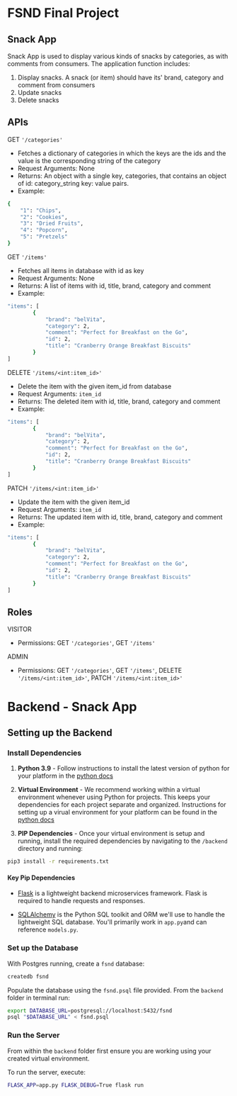 # FSND Final Project

## Snack App

Snack App is used to display various kinds of snacks by categories, as with comments from consumers. The application function includes:
1. Display snacks. A snack (or item) should have its' brand, category and comment from consumers
2. Update snacks
3. Delete snacks

## APIs
GET `'/categories'`
- Fetches a dictionary of categories in which the keys are the ids and the value is the corresponding string of the category
- Request Arguments: None
- Returns: An object with a single key, categories, that contains an object of id: category_string key: value pairs.
- Example:
```bash
{
    "1": "Chips",
    "2": "Cookies",
    "3": "Dried Fruits",
    "4": "Popcorn",
    "5": "Pretzels"
}
```

GET `'/items'`
- Fetches all items in database with id as key
- Request Arguments: None
- Returns: A list of items with id, title, brand, category and comment
- Example:
```bash
"items": [
        {
            "brand": "belVita",
            "category": 2,
            "comment": "Perfect for Breakfast on the Go",
            "id": 2,
            "title": "Cranberry Orange Breakfast Biscuits"
        }
]
```

DELETE `'/items/<int:item_id>'`
- Delete the item with the given item_id from database
- Request Arguments: `item_id`
- Returns: The deleted item with id, title, brand, category and comment
- Example:
```bash
"items": [
        {
            "brand": "belVita",
            "category": 2,
            "comment": "Perfect for Breakfast on the Go",
            "id": 2,
            "title": "Cranberry Orange Breakfast Biscuits"
        }
]
```

PATCH `'/items/<int:item_id>'`
- Update the item with the given item_id
- Request Arguments: `item_id`
- Returns: The updated item with id, title, brand, category and comment
- Example:
```bash
"items": [
        {
            "brand": "belVita",
            "category": 2,
            "comment": "Perfect for Breakfast on the Go",
            "id": 2,
            "title": "Cranberry Orange Breakfast Biscuits"
        }
]
```

## Roles
VISITOR
- Permissions: GET `'/categories'`, GET `'/items'`

ADMIN
- Permissions: GET `'/categories'`, GET `'/items'`, DELETE `'/items/<int:item_id>'`, PATCH `'/items/<int:item_id>'`


# Backend - Snack App

## Setting up the Backend

### Install Dependencies

1. **Python 3.9** - Follow instructions to install the latest version of python for your platform in the [python docs](https://docs.python.org/3/using/unix.html#getting-and-installing-the-latest-version-of-python)

2. **Virtual Environment** - We recommend working within a virtual environment whenever using Python for projects. This keeps your dependencies for each project separate and organized. Instructions for setting up a virual environment for your platform can be found in the [python docs](https://packaging.python.org/guides/installing-using-pip-and-virtual-environments/)

3. **PIP Dependencies** - Once your virtual environment is setup and running, install the required dependencies by navigating to the `/backend` directory and running:

```bash
pip3 install -r requirements.txt
```

#### Key Pip Dependencies

- [Flask](http://flask.pocoo.org/) is a lightweight backend microservices framework. Flask is required to handle requests and responses.

- [SQLAlchemy](https://www.sqlalchemy.org/) is the Python SQL toolkit and ORM we'll use to handle the lightweight SQL database. You'll primarily work in `app.py`and can reference `models.py`.


### Set up the Database

With Postgres running, create a `fsnd` database:

```bash
createdb fsnd
```

Populate the database using the `fsnd.psql` file provided. From the `backend` folder in terminal run:

```bash
export DATABASE_URL=postgresql://localhost:5432/fsnd
psql "$DATABASE_URL" < fsnd.psql
```

### Run the Server

From within the `backend` folder first ensure you are working using your created virtual environment.

To run the server, execute:

```bash
FLASK_APP=app.py FLASK_DEBUG=True flask run
```

